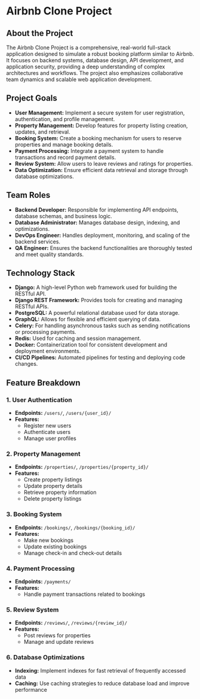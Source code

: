 # Airbnb Clone Project

## About the Project

The Airbnb Clone Project is a comprehensive, real-world full-stack application designed to simulate a robust booking platform similar to Airbnb. It focuses on backend systems, database design, API development, and application security, providing a deep understanding of complex architectures and workflows. The project also emphasizes collaborative team dynamics and scalable web application development.

## Project Goals

- **User Management:** Implement a secure system for user registration, authentication, and profile management.
- **Property Management:** Develop features for property listing creation, updates, and retrieval.
- **Booking System:** Create a booking mechanism for users to reserve properties and manage booking details.
- **Payment Processing:** Integrate a payment system to handle transactions and record payment details.
- **Review System:** Allow users to leave reviews and ratings for properties.
- **Data Optimization:** Ensure efficient data retrieval and storage through database optimizations.

## Team Roles

- **Backend Developer:** Responsible for implementing API endpoints, database schemas, and business logic.
- **Database Administrator:** Manages database design, indexing, and optimizations.
- **DevOps Engineer:** Handles deployment, monitoring, and scaling of the backend services.
- **QA Engineer:** Ensures the backend functionalities are thoroughly tested and meet quality standards.

## Technology Stack

- **Django:** A high-level Python web framework used for building the RESTful API.
- **Django REST Framework:** Provides tools for creating and managing RESTful APIs.
- **PostgreSQL:** A powerful relational database used for data storage.
- **GraphQL:** Allows for flexible and efficient querying of data.
- **Celery:** For handling asynchronous tasks such as sending notifications or processing payments.
- **Redis:** Used for caching and session management.
- **Docker:** Containerization tool for consistent development and deployment environments.
- **CI/CD Pipelines:** Automated pipelines for testing and deploying code changes.

## Feature Breakdown

### 1. User Authentication

- **Endpoints:** `/users/`, `/users/{user_id}/`
- **Features:**
  - Register new users
  - Authenticate users
  - Manage user profiles

### 2. Property Management

- **Endpoints:** `/properties/`, `/properties/{property_id}/`
- **Features:**
  - Create property listings
  - Update property details
  - Retrieve property information
  - Delete property listings

### 3. Booking System

- **Endpoints:** `/bookings/`, `/bookings/{booking_id}/`
- **Features:**
  - Make new bookings
  - Update existing bookings
  - Manage check-in and check-out details

### 4. Payment Processing

- **Endpoints:** `/payments/`
- **Features:**
  - Handle payment transactions related to bookings

### 5. Review System

- **Endpoints:** `/reviews/`, `/reviews/{review_id}/`
- **Features:**
  - Post reviews for properties
  - Manage and update reviews

### 6. Database Optimizations

- **Indexing:** Implement indexes for fast retrieval of frequently accessed data
- **Caching:** Use caching strategies to reduce database load and improve performance
